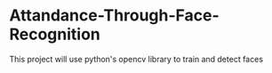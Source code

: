 # Attandance-Through-Face-Recognition
This project will use python's opencv library to train and detect faces
